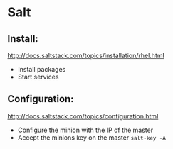 Salt
====

Install:
--------

http://docs.saltstack.com/topics/installation/rhel.html

* Install packages
* Start services

Configuration:
--------------

http://docs.saltstack.com/topics/configuration.html

* Configure the minion with the IP of the master
* Accept the minions key on the master ```salt-key -A```

